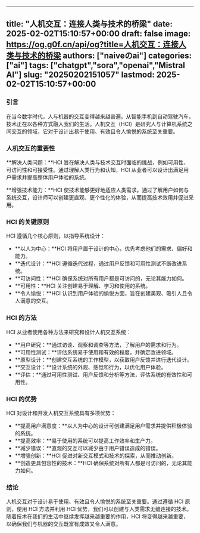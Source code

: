 
---
title: "人机交互：连接人类与技术的桥梁"
date: 2025-02-02T15:10:57+00:00
draft: false
image: https://og.g0f.cn/api/og?title=人机交互：连接人类与技术的桥梁
authors: ["naiveのai"]
categories: ["ai"]
tags: ["chatgpt","sora","openai","Mistral AI"]
slug: "20250202151057"
lastmod: 2025-02-02T15:10:57+00:00
---
### 引言

在当今数字时代，人与机器的交互变得越来越普遍。从智能手机到自动驾驶汽车，技术正在以各种方式融入我们的生活。人机交互（HCI）是研究人与计算机系统之间交互的领域，它对于设计出易于使用、有效且令人愉悦的系统至关重要。

### 人机交互的重要性

**解决人类问题：**HCI 旨在解决人类与技术交互时面临的挑战，例如可用性、可访问性和可接受性。通过理解人类行为和认知，HCI 从业者可以设计出满足用户需求并提高整体用户体验的系统。

**增强技术能力：**HCI 使技术能够更好地适应人类需求。通过了解用户如何与系统交互，设计师可以创建更直观、更个性化的体验，从而提高技术效用并促进采用。

### HCI 的关键原则

HCI 遵循几个核心原则，以指导系统设计：

* **以人为中心：**HCI 将用户置于设计的中心，优先考虑他们的需求、偏好和能力。
* **迭代设计：**HCI 遵循迭代过程，通过用户反馈和可用性测试不断改进系统。
* **可访问性：**HCI 确保系统对所有用户都是可访问的，无论其能力如何。
* **可用性：**HCI 关注创建易于理解、学习和使用的系统。
* **令人愉悦：**HCI 认识到用户体验的愉悦方面，旨在创建美观、吸引人且令人满意的交互。

### HCI 的方法

HCI 从业者使用各种方法来研究和设计人机交互系统：

* **用户研究：**通过访谈、观察和调查等方法，了解用户的需求和行为。
* **可用性测试：**评估系统易于使用和有效的程度，并确定改进领域。
* **原型设计：**创建交互系统的工作模型，以获取用户反馈并进行迭代设计。
* **交互设计：**设计系统的外观、感觉和行为，以优化用户体验。
* **评估：**通过可用性测试、用户反馈和分析等方法，评估系统的有效性和可用性。

### HCI 的优势

HCI 对设计和开发人机交互系统具有多项优势：

* **提高用户满意度：**以人为中心的设计可创建满足用户需求并提供积极体验的系统。
* **提高效率：**易于使用的系统可以提高工作效率和生产力。
* **减少错误：**直观的交互可以减少由于用户错误造成的错误。
* **增强创新：**HCI 促进对新交互模式和技术的探索，从而推动创新。
* **创造更具包容性的技术：**HCI 确保系统对所有人都是可访问的，无论其能力如何。

### 结论

人机交互对于设计易于使用、有效且令人愉悦的系统至关重要。通过遵循 HCI 原则，使用 HCI 方法并利用 HCI 优势，我们可以创建与人类需求无缝连接的技术。随着技术在我们的生活中继续发挥越来越重要的作用，HCI 将变得越来越重要，以确保我们与机器的交互既富有成效又令人满意。